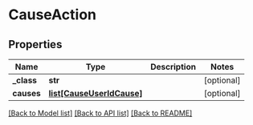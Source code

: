 # CauseAction


## Properties
Name | Type | Description | Notes
------------ | ------------- | ------------- | -------------
**_class** | **str** |  | [optional] 
**causes** | [**list[CauseUserIdCause]**](CauseUserIdCause.md) |  | [optional] 

[[Back to Model list]](../README.md#documentation-for-models) [[Back to API list]](../README.md#documentation-for-api-endpoints) [[Back to README]](../README.md)


